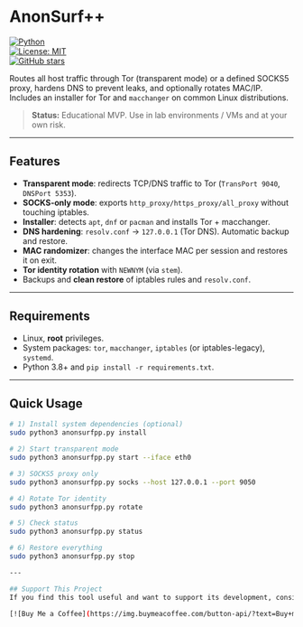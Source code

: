 # AnonSurf++  

[![Python](https://img.shields.io/badge/Python-3.8+-blue.svg)](https://www.python.org/)  
[![License: MIT](https://img.shields.io/badge/License-MIT-yellow.svg)](LICENSE)  
[![GitHub stars](https://img.shields.io/github/stars/abelardieu/anonsurfpp?style=social)](https://github.com/abelardieu/anonsurfpp/stargazers)  

Routes all host traffic through Tor (transparent mode) or a defined SOCKS5 proxy, hardens DNS to prevent leaks, and optionally rotates MAC/IP.  
Includes an installer for Tor and `macchanger` on common Linux distributions.  

> **Status:** Educational MVP. Use in lab environments / VMs and at your own risk.  

---

## Features
- **Transparent mode**: redirects TCP/DNS traffic to Tor (`TransPort 9040`, `DNSPort 5353`).  
- **SOCKS-only mode**: exports `http_proxy/https_proxy/all_proxy` without touching iptables.  
- **Installer**: detects `apt`, `dnf` or `pacman` and installs Tor + macchanger.  
- **DNS hardening**: `resolv.conf` -> `127.0.0.1` (Tor DNS). Automatic backup and restore.  
- **MAC randomizer**: changes the interface MAC per session and restores it on exit.  
- **Tor identity rotation** with `NEWNYM` (via `stem`).  
- Backups and **clean restore** of iptables rules and `resolv.conf`.  

---

## Requirements
- Linux, **root** privileges.  
- System packages: `tor`, `macchanger`, `iptables` (or iptables-legacy), `systemd`.  
- Python 3.8+ and `pip install -r requirements.txt`.  

---

## Quick Usage

```bash
# 1) Install system dependencies (optional)
sudo python3 anonsurfpp.py install

# 2) Start transparent mode
sudo python3 anonsurfpp.py start --iface eth0

# 3) SOCKS5 proxy only
sudo python3 anonsurfpp.py socks --host 127.0.0.1 --port 9050

# 4) Rotate Tor identity
sudo python3 anonsurfpp.py rotate

# 5) Check status
sudo python3 anonsurfpp.py status

# 6) Restore everything
sudo python3 anonsurfpp.py stop

---

## Support This Project
If you find this tool useful and want to support its development, consider buying me a coffee:

[![Buy Me a Coffee](https://img.buymeacoffee.com/button-api/?text=Buy+me+a+coffee&slug=abelardieu&button_colour=FFDD00&font_colour=000000&font_family=Arial&outline_colour=000000&coffee_colour=ffffff)](https://www.buymeacoffee.com/abelardieu)







